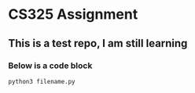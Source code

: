 # CS325 Assignment
## This is a test repo, I am still learning
### Below is a code block
```
python3 filename.py
``` 
